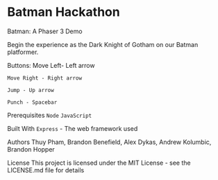 ﻿# Batman Hackathon

Batman: A Phaser 3 Demo 

Begin the experience as the Dark Knight of Gotham on our Batman platformer.

Buttons:
    Move Left- Left arrow
    
    Move Right - Right arrow
    
    Jump - Up arrow
    
    Punch - Spacebar

Prerequisites
`Node`
`JavaScript`

Built With
`Express` - The web framework used

Authors
Thuy Pham, Brandon Benefield, Alex Dykas, Andrew Kolumbic, Brandon Hopper

License
This project is licensed under the MIT License - see the LICENSE.md file for details

